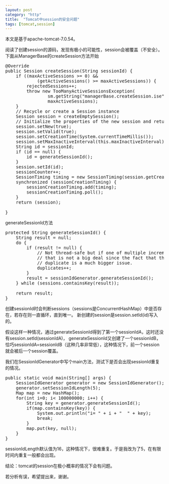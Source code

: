 ```yaml
---
layout: post
category: "http"
title:  "Tomcat中session的安全问题"
tags: [tomcat,session]
---
```

本文是基于apache-tomcat-7.0.54。

  阅读了创建session的源码，发现有极小的可能性，session会被覆盖（不安全）。
  下面从ManagerBase的createSession方法开始
<pre class="prettyPrint">
@Override
public Session createSession(String sessionId) {
    if ((maxActiveSessions >= 0) &&
            (getActiveSessions() >= maxActiveSessions)) {
        rejectedSessions++;
        throw new TooManyActiveSessionsException(
                sm.getString("managerBase.createSession.ise"),
                maxActiveSessions);
    }
    // Recycle or create a Session instance
    Session session = createEmptySession();
    // Initialize the properties of the new session and return it
    session.setNew(true);
    session.setValid(true);
    session.setCreationTime(System.currentTimeMillis());
    session.setMaxInactiveInterval(this.maxInactiveInterval);
    String id = sessionId;
    if (id == null) {
        id = generateSessionId();
    }
    session.setId(id);
    sessionCounter++;
    SessionTiming timing = new SessionTiming(session.getCreationTime(), 0);
    synchronized (sessionCreationTiming) {
        sessionCreationTiming.add(timing);
        sessionCreationTiming.poll();
    }
    return (session);

}
</pre>
generateSessionId方法
<pre class="prettyPrint">
protected String generateSessionId() {
    String result = null;
    do {
        if (result != null) {
            // Not thread-safe but if one of multiple increments is lost
            // that is not a big deal since the fact that there was any
            // duplicate is a much bigger issue.
            duplicates++;
        }
        result = sessionIdGenerator.generateSessionId();
    } while (sessions.containsKey(result));
    
    return result;
}
</pre>
创建sessionId时会判断sessions（sessions是ConcurrentHashMap）中是否存在，若存在则一直循环，直到唯一。
新创建的session是session.setId(id)写入的。

假设这样一种情况，通过generateSessionId得到了第一个sessionIdA，这时还没有session.setId(sessionIdA)，
generateSessionId又创建了一个sessionIdB，恰巧sessionIdA=sessionIdB（这种几率非常低），这种情况下，前一个session就会被后一个session覆盖。

我们在SessionIdGenerator中写个main方法，测试下是否会出现sessionId重复的情况。
<pre class="prettyPrint">
public static void main(String[] args) {
	SessionIdGenerator generator = new SessionIdGenerator();
	generator.setSessionIdLength(5);
	Map<String, String> map = new HashMap<String, String>();
	for(int i=0; i< 100000000; i++) {
		String key = generator.generateSessionId();
		if(map.containsKey(key)) {
			System.out.println("i= " + i + "  " + key);
			break;
		}
		map.put(key, null);
	}
}
</pre>
sessionIdLength默认值为16，这种情况下，很难重复。于是我改为了5，在有限时间内重复一般都会出现。

结论：tomcat的session在极小概率的情况下会有问题。

若分析有误，希望提出来，谢谢。
